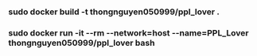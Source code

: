 ### sudo docker build -t thongnguyen050999/ppl_lover .
### sudo docker run -it --rm --network=host --name=PPL_Lover thongnguyen050999/ppl_lover bash

